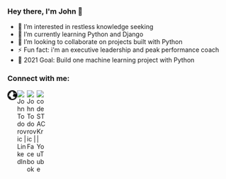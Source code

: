 ### Hey there, I'm John 👋

- 👀 I’m interested in restless knowledge seeking
- 🐍 I’m currently learning Python and Django
- 👯 I’m looking to collaborate on projects built with Python
- ⚡ Fun fact: i'm an executive leadership and peak performance coach
- 🥅 2021 Goal: Build one machine learning project with Python

### Connect with me:

[<img align="left" alt="relax.ph" width="22px" src="https://raw.githubusercontent.com/iconic/open-iconic/master/svg/globe.svg" />][website]
[<img align="left" alt="John Todorovic | LinkedIn" width="22px" src="https://cdn.jsdelivr.net/npm/simple-icons@v3/icons/linkedin.svg" />][linkedin]
[<img align="left" alt="John Todorovic | Facebook" width="22px" src="https://cdn.jsdelivr.net/npm/simple-icons@v3/icons/facebook.svg" />][facebook]
[<img align="left" alt="codeSTACKr | YouTube" width="22px" src="https://cdn.jsdelivr.net/npm/simple-icons@v3/icons/youtube.svg" />][youtube]

[website]: https://relax.ph
[linkedin]: https://www.linkedin.com/in/john-s-todorovic/
[facebook]: https://facebook.com/coachjohntodorovic
[youtube]: https://youtube.com/c/JohnTodorovic
